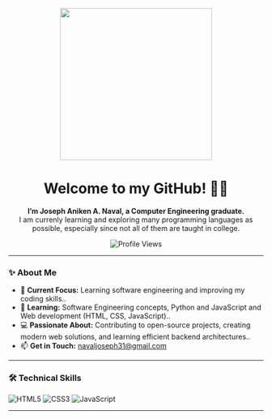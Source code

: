 <p align="center">
  <img src="[https://media.giphy.com/media/xT9IgG50Fb7Mi0prBC/giphy.gif](https://media4.giphy.com/media/v1.Y2lkPTc5MGI3NjExNHpuNnhmZWsyYnl2MGFqYWl0ems5aTdvd3g4aGp3YnV0NmJ3enk2YSZlcD12MV9pbnRlcm5hbF9naWZfYnlfaWQmY3Q9Zw/SrM826tgscTMzJpNFg/giphy.gif)" width="300" />
</p>

<h1 align="center">Welcome to my GitHub! 👋👋</h1>

<p align="center"><strong>I’m Joseph Aniken A. Naval, a Computer Engineering graduate. </strong><br>I am currenly learning and exploring many programming languages as possible, especially since not all of them are taught in college. </p>

<p align="center">
  <img src="https://komarev.com/ghpvc/?username=JosephAnikenNaval&style=flat-square" alt="Profile Views" />
</p>


---

### ✨ About Me

- 💼 **Current Focus:** Learning software engineering and improving my coding skills..  
- 🌱 **Learning:**   Software Engineering concepts, Python and JavaScript and Web development (HTML, CSS, JavaScript)..
- 💻 **Passionate About:** Contributing to open-source projects, creating modern web solutions, and learning efficient backend architectures..
- 📫 **Get in Touch:** navaljoseph31@gmail.com  

---

### 🛠️ Technical Skills

![HTML5](https://img.shields.io/badge/-HTML5-E34F26?style=flat-square&logo=html5)
![CSS3](https://img.shields.io/badge/-CSS3-1572B6?style=flat-square&logo=css3)
![JavaScript](https://img.shields.io/badge/-JavaScript-F7DF1E?style=flat-square&logo=javascript)

---

